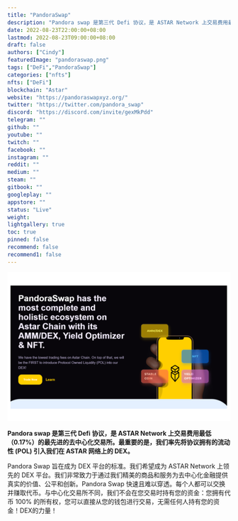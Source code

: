 ```yaml
---
title: "PandoraSwap"
description: "Pandora swap 是第三代 Defi 协议，是 ASTAR Network 上交易费用最低（0.17%）的最先进的去中心化交易所。最重要的是，我们率先将协议拥有的流动性 (POL) 引入我们在 ASTAR 网络上的 DEX。"
date: 2022-08-23T22:00:00+08:00
lastmod: 2022-08-23T09:00:00+08:00
draft: false
authors: ["Cindy"]
featuredImage: "pandoraswap.png"
tags: ["DeFi","PandoraSwap"]
categories: ["nfts"]
nfts: ["DeFi"]
blockchain: "Astar"
website: "https://pandoraswapxyz.org/"
twitter: "https://twitter.com/pandora_swap"
discord: "https://discord.com/invite/gexMkPdd"
telegram: ""
github: ""
youtube: ""
twitch: ""
facebook: ""
instagram: ""
reddit: ""
medium: ""
steam: ""
gitbook: ""
googleplay: ""
appstore: ""
status: "Live"
weight: 
lightgallery: true
toc: true
pinned: false
recommend: false
recommend1: false
---
```

![img](c39f9f907f68a.png)

**Pandora swap 是第三代 Defi 协议，是 ASTAR Network 上交易费用最低（0.17%）的最先进的去中心化交易所。最重要的是，我们率先将协议拥有的流动性 (POL) 引入我们在 ASTAR 网络上的 DEX。**

Pandora Swap 旨在成为 DEX 平台的标准。我们希望成为 ASTAR Network 上领先的 DEX 平台。我们非常致力于通过我们精美的商品和服务为去中心化金融提供真实的价值、公平和创新。Pandora Swap 快速且难以穿透。每个人都可以交换并赚取代币。与中心化交易所不同，我们不会在您交易时持有您的资金：您拥有代币 100% 的所有权，您可以直接从您的钱包进行交易，无需任何人持有您的资金！DEX的力量！

